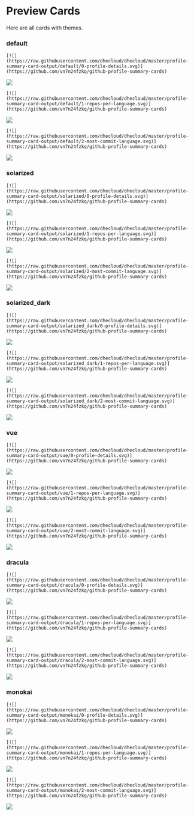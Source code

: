 
# Preview Cards

Here are all cards with themes.


### default


```
[![](https://raw.githubusercontent.com/dhecloud/dhecloud/master/profile-summary-card-output/default/0-profile-details.svg)](https://github.com/vn7n24fzkq/github-profile-summary-cards)
```
![](https://raw.githubusercontent.com/dhecloud/dhecloud/master/profile-summary-card-output/default/0-profile-details.svg)


```
[![](https://raw.githubusercontent.com/dhecloud/dhecloud/master/profile-summary-card-output/default/1-repos-per-language.svg)](https://github.com/vn7n24fzkq/github-profile-summary-cards)
```
![](https://raw.githubusercontent.com/dhecloud/dhecloud/master/profile-summary-card-output/default/1-repos-per-language.svg)


```
[![](https://raw.githubusercontent.com/dhecloud/dhecloud/master/profile-summary-card-output/default/2-most-commit-language.svg)](https://github.com/vn7n24fzkq/github-profile-summary-cards)
```
![](https://raw.githubusercontent.com/dhecloud/dhecloud/master/profile-summary-card-output/default/2-most-commit-language.svg)


### solarized


```
[![](https://raw.githubusercontent.com/dhecloud/dhecloud/master/profile-summary-card-output/solarized/0-profile-details.svg)](https://github.com/vn7n24fzkq/github-profile-summary-cards)
```
![](https://raw.githubusercontent.com/dhecloud/dhecloud/master/profile-summary-card-output/solarized/0-profile-details.svg)


```
[![](https://raw.githubusercontent.com/dhecloud/dhecloud/master/profile-summary-card-output/solarized/1-repos-per-language.svg)](https://github.com/vn7n24fzkq/github-profile-summary-cards)
```
![](https://raw.githubusercontent.com/dhecloud/dhecloud/master/profile-summary-card-output/solarized/1-repos-per-language.svg)


```
[![](https://raw.githubusercontent.com/dhecloud/dhecloud/master/profile-summary-card-output/solarized/2-most-commit-language.svg)](https://github.com/vn7n24fzkq/github-profile-summary-cards)
```
![](https://raw.githubusercontent.com/dhecloud/dhecloud/master/profile-summary-card-output/solarized/2-most-commit-language.svg)


### solarized_dark


```
[![](https://raw.githubusercontent.com/dhecloud/dhecloud/master/profile-summary-card-output/solarized_dark/0-profile-details.svg)](https://github.com/vn7n24fzkq/github-profile-summary-cards)
```
![](https://raw.githubusercontent.com/dhecloud/dhecloud/master/profile-summary-card-output/solarized_dark/0-profile-details.svg)


```
[![](https://raw.githubusercontent.com/dhecloud/dhecloud/master/profile-summary-card-output/solarized_dark/1-repos-per-language.svg)](https://github.com/vn7n24fzkq/github-profile-summary-cards)
```
![](https://raw.githubusercontent.com/dhecloud/dhecloud/master/profile-summary-card-output/solarized_dark/1-repos-per-language.svg)


```
[![](https://raw.githubusercontent.com/dhecloud/dhecloud/master/profile-summary-card-output/solarized_dark/2-most-commit-language.svg)](https://github.com/vn7n24fzkq/github-profile-summary-cards)
```
![](https://raw.githubusercontent.com/dhecloud/dhecloud/master/profile-summary-card-output/solarized_dark/2-most-commit-language.svg)


### vue


```
[![](https://raw.githubusercontent.com/dhecloud/dhecloud/master/profile-summary-card-output/vue/0-profile-details.svg)](https://github.com/vn7n24fzkq/github-profile-summary-cards)
```
![](https://raw.githubusercontent.com/dhecloud/dhecloud/master/profile-summary-card-output/vue/0-profile-details.svg)


```
[![](https://raw.githubusercontent.com/dhecloud/dhecloud/master/profile-summary-card-output/vue/1-repos-per-language.svg)](https://github.com/vn7n24fzkq/github-profile-summary-cards)
```
![](https://raw.githubusercontent.com/dhecloud/dhecloud/master/profile-summary-card-output/vue/1-repos-per-language.svg)


```
[![](https://raw.githubusercontent.com/dhecloud/dhecloud/master/profile-summary-card-output/vue/2-most-commit-language.svg)](https://github.com/vn7n24fzkq/github-profile-summary-cards)
```
![](https://raw.githubusercontent.com/dhecloud/dhecloud/master/profile-summary-card-output/vue/2-most-commit-language.svg)


### dracula


```
[![](https://raw.githubusercontent.com/dhecloud/dhecloud/master/profile-summary-card-output/dracula/0-profile-details.svg)](https://github.com/vn7n24fzkq/github-profile-summary-cards)
```
![](https://raw.githubusercontent.com/dhecloud/dhecloud/master/profile-summary-card-output/dracula/0-profile-details.svg)


```
[![](https://raw.githubusercontent.com/dhecloud/dhecloud/master/profile-summary-card-output/dracula/1-repos-per-language.svg)](https://github.com/vn7n24fzkq/github-profile-summary-cards)
```
![](https://raw.githubusercontent.com/dhecloud/dhecloud/master/profile-summary-card-output/dracula/1-repos-per-language.svg)


```
[![](https://raw.githubusercontent.com/dhecloud/dhecloud/master/profile-summary-card-output/dracula/2-most-commit-language.svg)](https://github.com/vn7n24fzkq/github-profile-summary-cards)
```
![](https://raw.githubusercontent.com/dhecloud/dhecloud/master/profile-summary-card-output/dracula/2-most-commit-language.svg)


### monokai


```
[![](https://raw.githubusercontent.com/dhecloud/dhecloud/master/profile-summary-card-output/monokai/0-profile-details.svg)](https://github.com/vn7n24fzkq/github-profile-summary-cards)
```
![](https://raw.githubusercontent.com/dhecloud/dhecloud/master/profile-summary-card-output/monokai/0-profile-details.svg)


```
[![](https://raw.githubusercontent.com/dhecloud/dhecloud/master/profile-summary-card-output/monokai/1-repos-per-language.svg)](https://github.com/vn7n24fzkq/github-profile-summary-cards)
```
![](https://raw.githubusercontent.com/dhecloud/dhecloud/master/profile-summary-card-output/monokai/1-repos-per-language.svg)


```
[![](https://raw.githubusercontent.com/dhecloud/dhecloud/master/profile-summary-card-output/monokai/2-most-commit-language.svg)](https://github.com/vn7n24fzkq/github-profile-summary-cards)
```
![](https://raw.githubusercontent.com/dhecloud/dhecloud/master/profile-summary-card-output/monokai/2-most-commit-language.svg)

